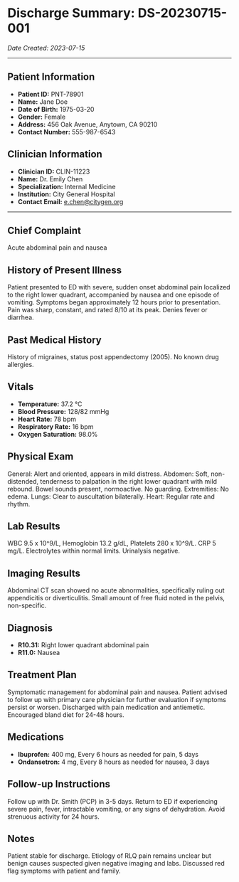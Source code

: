 # Discharge Summary: DS-20230715-001
*Date Created: 2023-07-15*

---

## Patient Information
*   **Patient ID:** PNT-78901
*   **Name:** Jane Doe
*   **Date of Birth:** 1975-03-20
*   **Gender:** Female
*   **Address:** 456 Oak Avenue, Anytown, CA 90210
*   **Contact Number:** 555-987-6543

## Clinician Information
*   **Clinician ID:** CLIN-11223
*   **Name:** Dr. Emily Chen
*   **Specialization:** Internal Medicine
*   **Institution:** City General Hospital
*   **Contact Email:** e.chen@citygen.org

---

## Chief Complaint
Acute abdominal pain and nausea

## History of Present Illness
Patient presented to ED with severe, sudden onset abdominal pain localized to the right lower quadrant, accompanied by nausea and one episode of vomiting. Symptoms began approximately 12 hours prior to presentation. Pain was sharp, constant, and rated 8/10 at its peak. Denies fever or diarrhea.

## Past Medical History
History of migraines, status post appendectomy (2005). No known drug allergies.

## Vitals
*   **Temperature:** 37.2 °C
*   **Blood Pressure:** 128/82 mmHg
*   **Heart Rate:** 78 bpm
*   **Respiratory Rate:** 16 bpm
*   **Oxygen Saturation:** 98.0%

## Physical Exam
General: Alert and oriented, appears in mild distress. Abdomen: Soft, non-distended, tenderness to palpation in the right lower quadrant with mild rebound. Bowel sounds present, normoactive. No guarding. Extremities: No edema. Lungs: Clear to auscultation bilaterally. Heart: Regular rate and rhythm.

## Lab Results
WBC 9.5 x 10^9/L, Hemoglobin 13.2 g/dL, Platelets 280 x 10^9/L. CRP 5 mg/L. Electrolytes within normal limits. Urinalysis negative.

## Imaging Results
Abdominal CT scan showed no acute abnormalities, specifically ruling out appendicitis or diverticulitis. Small amount of free fluid noted in the pelvis, non-specific.

## Diagnosis
*   **R10.31:** Right lower quadrant abdominal pain
*   **R11.0:** Nausea

## Treatment Plan
Symptomatic management for abdominal pain and nausea. Patient advised to follow up with primary care physician for further evaluation if symptoms persist or worsen. Discharged with pain medication and antiemetic. Encouraged bland diet for 24-48 hours.

## Medications
*   **Ibuprofen:** 400 mg, Every 6 hours as needed for pain, 5 days
*   **Ondansetron:** 4 mg, Every 8 hours as needed for nausea, 3 days

## Follow-up Instructions
Follow up with Dr. Smith (PCP) in 3-5 days. Return to ED if experiencing severe pain, fever, intractable vomiting, or any signs of dehydration. Avoid strenuous activity for 24 hours.

## Notes
Patient stable for discharge. Etiology of RLQ pain remains unclear but benign causes suspected given negative imaging and labs. Discussed red flag symptoms with patient and family.
